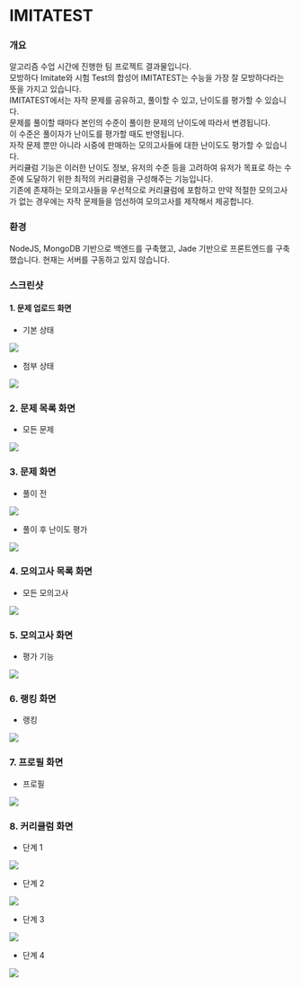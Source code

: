 # IMITATEST
### 개요
알고리즘 수업 시간에 진행한 팀 프로젝트 결과물입니다.\
모방하다 Imitate와 시험 Test의 합성어 IMITATEST는 수능을 가장 잘 모방하다라는 뜻을 가지고 있습니다.\
IMITATEST에서는 자작 문제를 공유하고, 풀이할 수 있고, 난이도를 평가할 수 있습니다.\
문제를 풀이할 때마다 본인의 수준이 풀이한 문제의 난이도에 따라서 변경됩니다.\
이 수준은 풀이자가 난이도를 평가할 때도 반영됩니다.\
자작 문제 뿐만 아니라 시중에 판매하는 모의고사들에 대한 난이도도 평가할 수 있습니다.\
커리큘럼 기능은 이러한 난이도 정보, 유저의 수준 등을 고려하여 유저가 목표로 하는 수준에 도달하기 위한 최적의 커리큘럼을 구성해주는 기능입니다. \
기존에 존재하는 모의고사들을 우선적으로 커리큘럼에 포함하고 만약 적절한 모의고사가 없는 경우에는 자작 문제들을 엄선하여 모의고사를 제작해서 제공합니다.

### 환경
NodeJS, MongoDB 기반으로 백엔드를 구축했고, Jade 기반으로 프론트엔드를 구축했습니다.
현재는 서버를 구동하고 있지 않습니다.

### 스크린샷

#### 1. 문제 업로드 화면
- 기본 상태

<img src='http://drive.google.com/uc?export=view&id=14EICTc7g8gdqmy_GTbsKj5hGKF0jeS_Z' /><br>
- 첨부 상태

<img src='http://drive.google.com/uc?export=view&id=1EQtQDjVhwDATjkFZyV4b_4cPm5X_ZtN1' /><br>

### 2. 문제 목록 화면
- 모든 문제

<img src='http://drive.google.com/uc?export=view&id=1fihWmlqIFNhjQCThnRvuSJLZqPOyeUeY' /><br>

### 3. 문제 화면
- 풀이 전

<img src='http://drive.google.com/uc?export=view&id=16x1NJE-4Ef99Aoq7Rb8ThqbvWzeJJzDA' /><br>
- 풀이 후 난이도 평가

<img src='http://drive.google.com/uc?export=view&id=1gefUtHZaQhmacJ7H-pZN2IVycab_Tb2G' /><br>

### 4. 모의고사 목록 화면
- 모든 모의고사

<img src='http://drive.google.com/uc?export=view&id=14BGvmRmxep3lOcFiRdCp17yaYkFOz29d' /><br>

### 5. 모의고사 화면
- 평가 기능

<img src='http://drive.google.com/uc?export=view&id=1YsIQMSRYzKvH6Xa3GvspPLrrc8fJbIoD' /><br>

### 6. 랭킹 화면
- 랭킹

<img src='http://drive.google.com/uc?export=view&id=10hpqoAHdRzGqbQNb7Nh5GwQ7m45nWLNr' /><br>

### 7. 프로필 화면
- 프로필

<img src='http://drive.google.com/uc?export=view&id=1vVJl-aI9OO4TB7aBgUBsI1LmyYorfFHr' /><br>

### 8. 커리큘럼 화면
- 단계 1

<img src='http://drive.google.com/uc?export=view&id=1e3jgu6CY1KStHK89tCHMJTBl292htH8W' /><br>
- 단계 2

<img src='http://drive.google.com/uc?export=view&id=10-YFzq8DxPZC1-h_OaTvMy4NiKrS46Bi' /><br>
- 단계 3

<img src='http://drive.google.com/uc?export=view&id=1zoWStQmRvGPYQrMmby9KT8X_syFMxN2o' /><br>
- 단계 4

<img src='http://drive.google.com/uc?export=view&id=1WKeAe_oTDYJbHUu3rmLTqEKrUm2qhgra' /><br>

